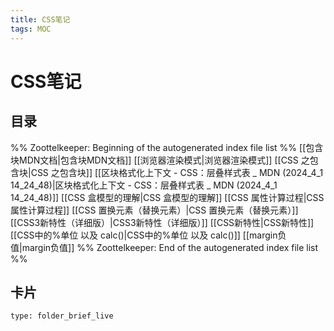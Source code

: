 ```yaml
---
title: CSS笔记
tags: MOC
---
```

# CSS笔记

## 目录



%% Zoottelkeeper: Beginning of the autogenerated index file list  %%
 [[包含块MDN文档|包含块MDN文档]]
 [[浏览器渲染模式|浏览器渲染模式]]
 [[CSS 之包含块|CSS 之包含块]]
 [[区块格式化上下文 - CSS：层叠样式表 _ MDN (2024_4_1 14_24_48)|区块格式化上下文 - CSS：层叠样式表 _ MDN (2024_4_1 14_24_48)]]
 [[CSS 盒模型的理解|CSS 盒模型的理解]]
 [[CSS 属性计算过程|CSS 属性计算过程]]
 [[CSS 置换元素（替换元素）|CSS 置换元素（替换元素）]]
 [[CSS3新特性（详细版）|CSS3新特性（详细版）]]
 [[CSS新特性|CSS新特性]]
 [[CSS中的%单位 以及 calc()|CSS中的%单位 以及 calc()]]
 [[margin负值|margin负值]]
%% Zoottelkeeper: End of the autogenerated index file list  %%












## 卡片

```ccard
type: folder_brief_live
```



















